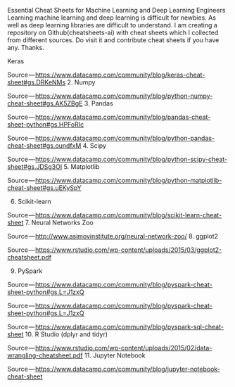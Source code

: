 Essential Cheat Sheets for Machine Learning and Deep Learning Engineers
Learning machine learning and deep learning is difficult for newbies. As well as deep learning libraries are difficult to understand. I am creating a repository on Github(cheatsheets-ai) with cheat sheets which I collected from different sources. Do visit it and contribute cheat sheets if you have any. Thanks.

Keras

Source — https://www.datacamp.com/community/blog/keras-cheat-sheet#gs.DRKeNMs
2. Numpy


Source — https://www.datacamp.com/community/blog/python-numpy-cheat-sheet#gs.AK5ZBgE
3. Pandas



Source — https://www.datacamp.com/community/blog/pandas-cheat-sheet-python#gs.HPFoRIc

Source — https://www.datacamp.com/community/blog/python-pandas-cheat-sheet#gs.oundfxM
4. Scipy


Source — https://www.datacamp.com/community/blog/python-scipy-cheat-sheet#gs.JDSg3OI
5. Matplotlib

Source — https://www.datacamp.com/community/blog/python-matplotlib-cheat-sheet#gs.uEKySpY

6. Scikit-learn


Source — https://www.datacamp.com/community/blog/scikit-learn-cheat-sheet
7. Neural Networks Zoo

Source — http://www.asimovinstitute.org/neural-network-zoo/
8. ggplot2



Source — https://www.rstudio.com/wp-content/uploads/2015/03/ggplot2-cheatsheet.pdf


9. PySpark


Source — https://www.datacamp.com/community/blog/pyspark-cheat-sheet-python#gs.L=J1zxQ

Source — https://www.datacamp.com/community/blog/pyspark-cheat-sheet-python#gs.L=J1zxQ

Source — https://www.datacamp.com/community/blog/pyspark-sql-cheat-sheet
10. R Studio (dplyr and tidyr)


Source — https://www.rstudio.com/wp-content/uploads/2015/02/data-wrangling-cheatsheet.pdf
11. Jupyter Notebook

Source — https://www.datacamp.com/community/blog/jupyter-notebook-cheat-sheet